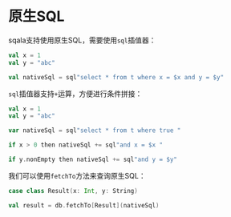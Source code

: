 # 原生SQL

sqala支持使用原生SQL，需要使用`sql`插值器：


```scala
val x = 1
val y = "abc"

val nativeSql = sql"select * from t where x = $x and y = $y"
```

`sql`插值器支持`+`运算，方便进行条件拼接：

```scala
val x = 1
val y = "abc"

var nativeSql = sql"select * from t where true "

if x > 0 then nativeSql += sql"and x = $x "

if y.nonEmpty then nativeSql += sql"and y = $y"
```

我们可以使用`fetchTo`方法来查询原生SQL：

```scala
case class Result(x: Int, y: String)

val result = db.fetchTo[Result](nativeSql)
```